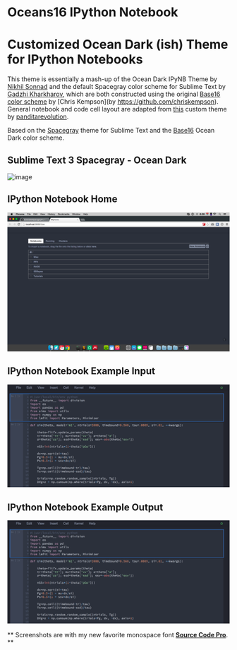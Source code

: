 Oceans16 IPython Notebook
=========================

# Customized Ocean Dark (ish) Theme for IPython Notebooks

This theme is essentially a mash-up of the Ocean Dark IPyNB Theme by [Nikhil Sonnad](https://github.com/nsonnad/base16-ipython-notebook)
and the default Spacegray color scheme for Sublime Text by [Gadzhi Kharkharov](https://github.com/kkga/spacegray), which are both constructed using the original [Base16 color scheme](https://github.com/chriskempson/base16) by [Chris Kempson](by https://github.com/chriskempson). General notebook and code cell layout are adapted from [this](https://github.com/panditarevolution/ipythonNotebook_customs/blob/master/monokai/custom.css) custom theme by [panditarevolution](https://github.com/panditarevolution). 

Based on the [Spacegray](https://github.com/kkga/spacegray) theme for Sublime Text and the [Base16](https://github.com/chriskempson/base16) Ocean Dark color scheme.

## Sublime Text 3 Spacegray - Ocean Dark 
![image](subl3_spacegray_ocean_dark.png)

## IPython Notebook Home
![image](Screens/Home.png)

## IPython Notebook Example Input
![image](Screens/ipynb_oceans16_input.png)

## IPython Notebook Example Output
![image](Screens/ipynb_oceans16_input.png)

** Screenshots are with my new favorite monospace font [__Source Code Pro__](https://github.com/adobe/Source-Code-Pro). **